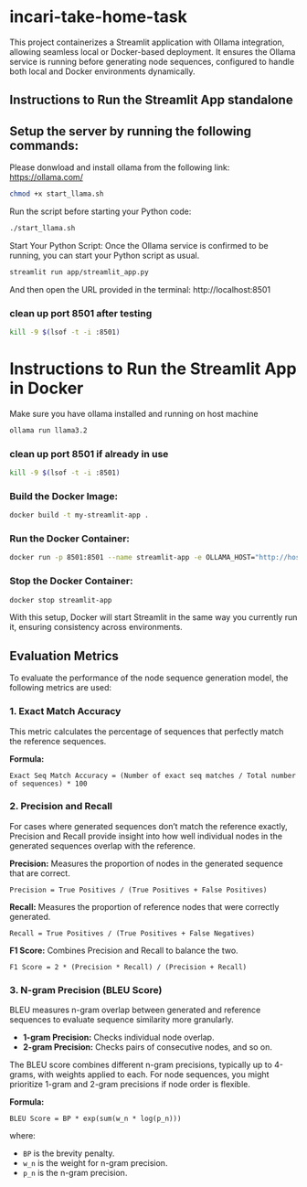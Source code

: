 # incari-take-home-task
This project containerizes a Streamlit application with Ollama integration, allowing seamless local or Docker-based deployment. It ensures the Ollama service is running before generating node sequences, configured to handle both local and Docker environments dynamically.
## Instructions to Run the Streamlit App standalone

## Setup the server by running the following commands:

Please donwload and install ollama from the following link: https://ollama.com/


```bash
chmod +x start_llama.sh
```

Run the script before starting your Python code:

```bash
./start_llama.sh
```

Start Your Python Script: Once the Ollama service is confirmed to be running, you can start your Python script as usual.

```bash
streamlit run app/streamlit_app.py
```

And then open the URL provided in the terminal: http://localhost:8501


### clean up port 8501 after testing
```bash
kill -9 $(lsof -t -i :8501)
```

# Instructions to Run the Streamlit App in Docker

Make sure you have ollama installed and running on host machine

```bash
ollama run llama3.2
```

### clean up port 8501 if already in use
```bash
kill -9 $(lsof -t -i :8501)
```

### Build the Docker Image:
```bash
docker build -t my-streamlit-app .
```

### Run the Docker Container:
```bash
docker run -p 8501:8501 --name streamlit-app -e OLLAMA_HOST="http://host.docker.internal:11434" my-streamlit-app
```

### Stop the Docker Container:
```bash
docker stop streamlit-app
```

With this setup, Docker will start Streamlit in the same way you currently run it, ensuring consistency across environments.


## Evaluation Metrics

To evaluate the performance of the node sequence generation model, the following metrics are used:

### 1. Exact Match Accuracy
This metric calculates the percentage of sequences that perfectly match the reference sequences.

**Formula:**
```
Exact Seq Match Accuracy = (Number of exact seq matches / Total number of sequences) * 100
```

### 2. Precision and Recall
For cases where generated sequences don’t match the reference exactly, Precision and Recall provide insight into how well individual nodes in the generated sequences overlap with the reference.

**Precision:**
Measures the proportion of nodes in the generated sequence that are correct.
```
Precision = True Positives / (True Positives + False Positives)
```

**Recall:**
Measures the proportion of reference nodes that were correctly generated.
```
Recall = True Positives / (True Positives + False Negatives)
```

**F1 Score:**
Combines Precision and Recall to balance the two.
```
F1 Score = 2 * (Precision * Recall) / (Precision + Recall)
```

### 3. N-gram Precision (BLEU Score)
BLEU measures n-gram overlap between generated and reference sequences to evaluate sequence similarity more granularly.

- **1-gram Precision:** Checks individual node overlap.
- **2-gram Precision:** Checks pairs of consecutive nodes, and so on.

The BLEU score combines different n-gram precisions, typically up to 4-grams, with weights applied to each. For node sequences, you might prioritize 1-gram and 2-gram precisions if node order is flexible.

**Formula:**
```
BLEU Score = BP * exp(sum(w_n * log(p_n)))
```
where:
- `BP` is the brevity penalty.
- `w_n` is the weight for n-gram precision.
- `p_n` is the n-gram precision.

